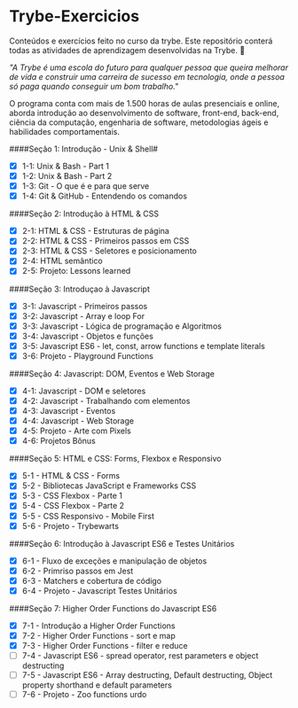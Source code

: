 # Trybe-Exercicios
Conteúdos e exercícios feito no curso da trybe.
Este repositório conterá todas as atividades de aprendizagem desenvolvidas na Trybe. 
:rocket:

_"A Trybe é uma escola do futuro para qualquer pessoa que queira melhorar de vida e construir uma carreira de sucesso em tecnologia, onde a pessoa só paga quando conseguir um bom trabalho."_

O programa conta com mais de 1.500 horas de aulas presenciais e online, aborda introdução ao desenvolvimento de software, front-end, back-end, ciência da computação, engenharia de software, metodologias ágeis e habilidades comportamentais.



####Seção 1: Introdução - Unix & Shell#

- [x] 1-1: Unix & Bash - Part 1
- [x] 1-2: Unix & Bash - Part 2
- [x] 1-3: Git - O que é e para que serve
- [x] 1-4: Git & GitHub - Entendendo os comandos

####Seção 2: Introdução à HTML & CSS

- [x] 2-1: HTML & CSS - Estruturas de página
- [x] 2-2: HTML & CSS - Primeiros passos em CSS
- [x] 2-3: HTML & CSS - Seletores e posicionamento
- [x] 2-4: HTML semântico
- [x] 2-5: Projeto: Lessons learned

####Seção 3: Introduçao à Javascript

- [x] 3-1: Javascript - Primeiros passos
- [x] 3-2: Javascript - Array e loop For
- [x] 3-3: Javascript - Lógica de programação e Algoritmos
- [x] 3-4: Javascript - Objetos e funções
- [x] 3-5: Javascript ES6 - let, const, arrow functions e template literals
- [x] 3-6: Projeto - Playground Functions

####Seção 4: Javascript: DOM, Eventos e Web Storage

- [x] 4-1: Javascript - DOM e seletores
- [x] 4-2: Javascript - Trabalhando com elementos
- [x] 4-3: Javascript - Eventos
- [x] 4-4: Javascript - Web Storage
- [x] 4-5: Projeto - Arte com Pixels
- [x] 4-6: Projetos Bônus

####Seção 5: HTML e CSS: Forms, Flexbox e Responsivo

- [x] 5-1 - HTML & CSS - Forms
- [x] 5-2 - Bibliotecas JavaScript e Frameworks CSS
- [x] 5-3 - CSS Flexbox - Parte 1
- [x] 5-4 - CSS Flexbox - Parte 2
- [x] 5-5 - CSS Responsivo - Mobile First
- [x] 5-6 - Projeto - Trybewarts

####Seção 6: Introdução à Javascript ES6 e Testes Unitários

- [x] 6-1 - Fluxo de exceções e manipulação de objetos
- [x] 6-2 - Primriso passos em Jest
- [X] 6-3 - Matchers e cobertura de código
- [x] 6-4 - Projeto - Javascript Testes Unitários

####Seção 7: Higher Order Functions do Javascript ES6

- [x] 7-1 - Introdução a Higher Order Functions
- [x] 7-2 - Higher Order Functions - sort e map
- [x] 7-3 - Higher Order Functions - filter e reduce
- [ ] 7-4 - Javascript ES6 - spread operator, rest parameters e object destructing
- [ ] 7-5 - Javascript ES6 - Array destructing, Default destructing, Object property shorthand e default parameters
- [ ] 7-6 - Projeto - Zoo functions
urdo

